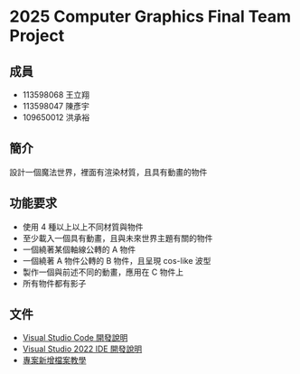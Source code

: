 # 2025 Computer Graphics Final Team Project

## 成員

- 113598068 王立翔
- 113598047 陳彥宇
- 109650012 洪承裕

## 簡介

設計一個魔法世界，裡面有渲染材質，且具有動畫的物件

## 功能要求

- 使用 4 種以上以上不同材質與物件
- 至少載入一個具有動畫，且與未來世界主題有關的物件
- 一個繞著某個軸線公轉的 A 物件
- 一個繞著 A 物件公轉的 B 物件，且呈現 cos-like 波型
- 製作一個與前述不同的動畫，應用在 C 物件上
- 所有物件都有影子

## 文件

- [Visual Studio Code 開發說明](./doc/Visual%20Studio%20Code%20開發說明.md)
- [Visual Studio 2022 IDE 開發說明](./doc/Visual%20Studio%202022%20IDE%20開發說明.md)
- [專案新增檔案教學](./doc/專案新增檔案教學.md)
